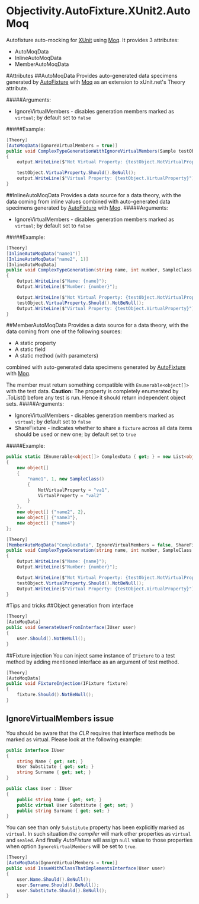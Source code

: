 # Objectivity.AutoFixture.XUnit2.AutoMoq
Autofixture auto-mocking for [XUnit](http://xunit.github.io/) using [Moq](https://github.com/moq/moq4).
It provides 3 attributes:
- AutoMoqData
- InlineAutoMoqData
- MemberAutoMoqData

#Attributes
##AutoMoqData
Provides auto-generated data specimens generated by [AutoFixture](https://github.com/AutoFixture/AutoFixture) with [Moq](https://github.com/moq/moq4) as an extension to xUnit.net's Theory attribute.

#####Arguments:
- IgnoreVirtualMembers - disables generation members marked as `virtual`; by default set to `false`

#####Example:
```csharp
[Theory]
[AutoMoqData(IgnoreVirtualMembers = true)]
public void ComplexTypeGenerationWithIgnoreVirtualMembers(Sample testObject)
{
    output.WriteLine($"Not Virtual Property: {testObject.NotVirtualProperty}");

    testObject.VirtualProperty.Should().BeNull();
    output.WriteLine($"Virtual Property: {testObject.VirtualProperty}");
}
```

##InlineAutoMoqData
Provides a data source for a data theory, with the data coming from inline values combined with auto-generated data specimens generated by [AutoFixture](https://github.com/AutoFixture/AutoFixture) with [Moq](https://github.com/moq/moq4).
#####Arguments:
- IgnoreVirtualMembers - disables generation members marked as `virtual`; by default set to `false`

#####Example:
```csharp
[Theory]
[InlineAutoMoqData("name1")]
[InlineAutoMoqData("name2", 1)]
[InlineAutoMoqData]
public void ComplexTypeGeneration(string name, int number, SampleClass testObject)
{
    Output.WriteLine($"Name: {name}");
    Output.WriteLine($"Number: {number}");

    Output.WriteLine($"Not Virtual Property: {testObject.NotVirtualProperty}");
    testObject.VirtualProperty.Should().NotBeNull();
    Output.WriteLine($"Virtual Property: {testObject.VirtualProperty}");
}
```

##MemberAutoMoqData
Provides a data source for a data theory, with the data coming from one of the following sources:
- A static property
- A static field
- A static method (with parameters)

combined with auto-generated data specimens generated by [AutoFixture](https://github.com/AutoFixture/AutoFixture) with [Moq](https://github.com/moq/moq4).

The member must return something compatible with `Enumerable<object[]>` with the test data.
**Caution:** The property is completely enumerated by .ToList() before any test is run. Hence it should return independent object sets.
#####Arguments:
- IgnoreVirtualMembers - disables generation members marked as `virtual`; by default set to `false`
- ShareFixture - indicates whether to share a `fixture` across all data items should be used or new one; by default set to `true`

#####Example:
```csharp
public static IEnumerable<object[]> ComplexData { get; } = new List<object[]>
{
    new object[]
	{
    	"name1", 1, new SampleClass()
        {
        	NotVirtualProperty = "va1",
            VirtualProperty = "val2"
		}
	},
    new object[] {"name2", 2},
    new object[] {"name3"},
    new object[] {"name4"}
};

[Theory]
[MemberAutoMoqData("ComplexData", IgnoreVirtualMembers = false, ShareFixture = false)]
public void ComplexTypeGeneration(string name, int number, SampleClass testObject)
{
	Output.WriteLine($"Name: {name}");
    Output.WriteLine($"Number: {number}");

    Output.WriteLine($"Not Virtual Property: {testObject.NotVirtualProperty}");
    testObject.VirtualProperty.Should().NotBeNull();
    Output.WriteLine($"Virtual Property: {testObject.VirtualProperty}");
}
```

#Tips and tricks
##Object generation from interface
```csharp
[Theory]
[AutoMoqData]
public void GenerateUserFromInterface(IUser user)
{
	user.Should().NotBeNull();
}
```

##Fixture injection
You can inject same instance of `IFixture` to a test method by adding mentioned interface as an argument of test method.
```csharp
[Theory]
[AutoMoqData]
public void FixtureInjection(IFixture fixture)
{
	fixture.Should().NotBeNull();
}
```

## IgnoreVirtualMembers issue
You should be aware that the *CLR* requires that interface methods be marked as virtual. Please look at the following example:
```csharp
public interface IUser
{
	string Name { get; set; }
	User Substitute { get; set; }
	string Surname { get; set; }
}

public class User : IUser
{
	public string Name { get; set; }
	public virtual User Substitute { get; set; }
	public string Surname { get; set; }
}
```
You can see than only `Substitute` property has been explicitly marked as `virtual`. In such situation *the compiler* will mark other properties as `virtual` and `sealed`. And finally *AutoFixture* will assign `null` value to those properties when option `IgnoreVirtualMembers` will be set to `true`.

```csharp
[Theory]
[AutoMoqData(IgnoreVirtualMembers = true)]
public void IssueWithClassThatImplementsInterface(User user)
{
	user.Name.Should().BeNull();
    user.Surname.Should().BeNull();
    user.Substitute.Should().BeNull();
}
```